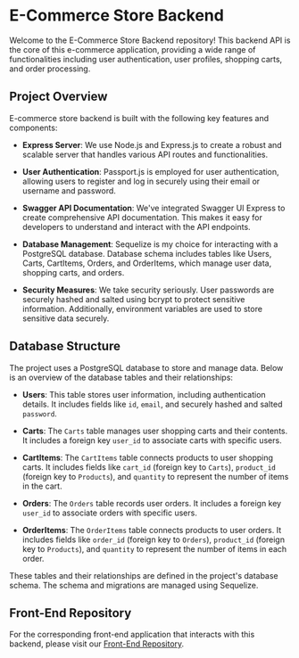 # E-Commerce Store Backend

Welcome to the E-Commerce Store Backend repository! This backend API is the core of this e-commerce application, providing a wide range of functionalities including user authentication, user profiles, shopping carts, and order processing.

## Project Overview

E-commerce store backend is built with the following key features and components:

- **Express Server**: We use Node.js and Express.js to create a robust and scalable server that handles various API routes and functionalities.

- **User Authentication**: Passport.js is employed for user authentication, allowing users to register and log in securely using their email or username and password.

- **Swagger API Documentation**: We've integrated Swagger UI Express to create comprehensive API documentation. This makes it easy for developers to understand and interact with the API endpoints.

- **Database Management**: Sequelize is my choice for interacting with a PostgreSQL database. Database schema includes tables like Users, Carts, CartItems, Orders, and OrderItems, which manage user data, shopping carts, and orders.

- **Security Measures**: We take security seriously. User passwords are securely hashed and salted using bcrypt to protect sensitive information. Additionally, environment variables are used to store sensitive data securely.

## Database Structure

The project uses a PostgreSQL database to store and manage data. Below is an overview of the database tables and their relationships:

- **Users**: This table stores user information, including authentication details. It includes fields like `id`, `email`, and securely hashed and salted `password`.

- **Carts**: The `Carts` table manages user shopping carts and their contents. It includes a foreign key `user_id` to associate carts with specific users.

- **CartItems**: The `CartItems` table connects products to user shopping carts. It includes fields like `cart_id` (foreign key to `Carts`), `product_id` (foreign key to `Products`), and `quantity` to represent the number of items in the cart.

- **Orders**: The `Orders` table records user orders. It includes a foreign key `user_id` to associate orders with specific users.

- **OrderItems**: The `OrderItems` table connects products to user orders. It includes fields like `order_id` (foreign key to `Orders`), `product_id` (foreign key to `Products`), and `quantity` to represent the number of items in each order.

These tables and their relationships are defined in the project's database schema. The schema and migrations are managed using Sequelize.



## Front-End Repository

For the corresponding front-end application that interacts with this backend, please visit our [Front-End Repository]((https://github.com/Alerdo/e-store-front-end)https://github.com/Alerdo/e-store-front-end).

